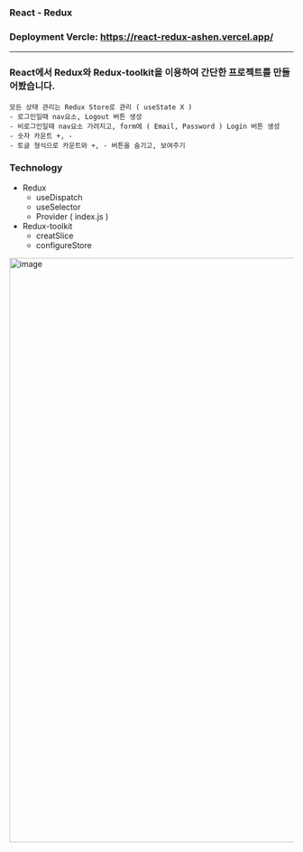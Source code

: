 ### React - Redux

### Deployment Vercle: https://react-redux-ashen.vercel.app/
----
### React에서 Redux와 Redux-toolkit을 이용하여 간단한 프로젝트를 만들어봤습니다.
```
모든 상태 관리는 Redux Store로 관리 ( useState X )
- 로그인일때 nav요소, Logout 버튼 생성
- 비로그인일때 nav요소 가려지고, form에 ( Email, Password ) Login 버튼 생성
- 숫자 카운트 +, -
- 토글 형식으로 카운트와 +, - 버튼을 숨기고, 보여주기
```

### Technology
- Redux
    - useDispatch
    - useSelector
    - Provider ( index.js )
- Redux-toolkit
    - creatSlice
    - configureStore

<img width="1036" alt="image" src="https://user-images.githubusercontent.com/96061695/182016095-7c105855-8632-4749-8bbe-5b4d00c36200.png">
